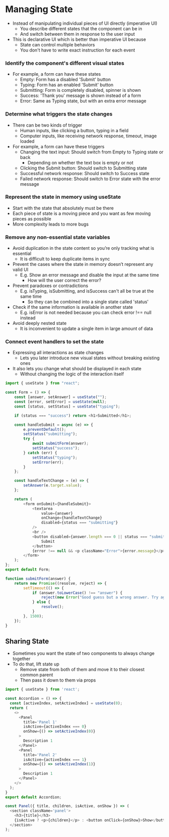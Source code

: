 # Managing State

-   Instead of manipulating individual pieces of UI directly (imperative UI)
    -   You describe different states that the component can be in
    -   And switch between them in response to the user input
-   This is declarative UI which is better than imperative UI because
    -   State can control multiple behaviors
    -   You don't have to write exact instruction for each event

### Identify the component's different visual states

-   For example, a form can have these states
    -   Empty: Form has a disabled 'Submit' button
    -   Typing: Form has an enabled 'Submit' button
    -   Submitting: Form is completely disabled, spinner is shown
    -   Success: 'Thank you' message is shown instead of a form
    -   Error: Same as Typing state, but with an extra error message

### Determine what triggers the state changes

-   There can be two kinds of trigger
    -   Human inputs, like clicking a button, typing in a field
    -   Computer inputs, like receiving network response, timeout, image loaded
-   For example, a form can have these triggers
    -   Changing the text input: Should switch from Empty to Typing state or back
        -   Depending on whether the text box is empty or not
    -   Clicking the Submit button: Should switch to Submitting state
    -   Successful network response: Should switch to Success state
    -   Failed network response: Should switch to Error state with the error message

### Represent the state in memory using useState

-   Start with the state that absolutely must be there
-   Each piece of state is a moving piece and you want as few moving pieces as possible
-   More complexity leads to more bugs

### Remove any non-essential state variables

-   Avoid duplication in the state content so you’re only tracking what is essential
    -   It is difficult to keep duplicate items in sync
-   Prevent the cases where the state in memory doesn’t represent any valid UI
    -   E.g. Show an error message and disable the input at the same time
        -   How will the user correct the error?
-   Prevent paradoxes or contradictions
    -   E.g. isTyping, isSubmitting, and isSuccess can't all be true at the same time
        -   So they can be combined into a single state called 'status'
-   Check if the same information is available in another state
    -   E.g. isError is not needed because you can check error !== null instead
-   Avoid deeply nested state
    -   It is inconvenient to update a single item in large amount of data

### Connect event handlers to set the state

-   Expressing all interactions as state changes
    -   Lets you later introduce new visual states without breaking existing ones
-   It also lets you change what should be displayed in each state
    -   Without changing the logic of the interaction itself

```js
import { useState } from "react";

const Form = () => {
    const [answer, setAnswer] = useState("");
    const [error, setError] = useState(null);
    const [status, setStatus] = useState("typing");

    if (status === "success") return <h1>Submitted</h1>;

    const handleSubmit = async (e) => {
        e.preventDefault();
        setStatus("submitting");
        try {
            await submitForm(answer);
            setStatus("success");
        } catch (err) {
            setStatus("typing");
            setError(err);
        }
    };

    const handleTextChange = (e) => {
        setAnswer(e.target.value);
    };

    return (
        <form onSubmit={handleSubmit}>
            <textarea
                value={answer}
                onChange={handleTextChange}
                disabled={status === "submitting"}
            />
            <br />
            <button disabled={answer.length === 0 || status === "submitting"}>
                Submit
            </button>
            {error !== null && <p className="Error">{error.message}</p>}
        </form>
    );
};
export default Form;

function submitForm(answer) {
    return new Promise((resolve, reject) => {
        setTimeout(() => {
            if (answer.toLowerCase() !== "answer") {
                reject(new Error("Good guess but a wrong answer. Try again!"));
            } else {
                resolve();
            }
        }, 1500);
    });
}
```

## Sharing State

-   Sometimes you want the state of two components to always change together
-   To do that, lift state up
    -   Remove state from both of them and move it to their closest common parent
    -   Then pass it down to them via props

```js
import { useState } from 'react';

const Accordion = () => {
  const [activeIndex, setActiveIndex] = useState(0);
  return (
    <>
      <Panel
        title='Panel 1'
        isActive={activeIndex === 0}
        onShow={() => setActiveIndex(0)}
      >
        Description 1
      </Panel>
      <Panel
        title='Panel 2'
        isActive={activeIndex === 1}
        onShow={() => setActiveIndex(1)}
      >
        Description 1
      </Panel>
    </>
  );
}
export default Accordion;

const Panel({ title, children, isActive, onShow }) => (
  <section className='panel'>
    <h3>{title}</h3>
    {isActive ? <p>{children}</p> : <button onClick={onShow}>Show</button>}
  </section>
);
```
